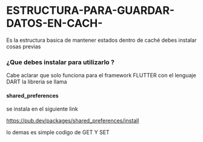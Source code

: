 # ESTRUCTURA-PARA-GUARDAR-DATOS-EN-CACH-
Es la estructura basica de mantener estados dentro de caché debes instalar cosas previas



### ¿Que debes instalar para utilizarlo ?

Cabe aclarar que solo funciona para el framework FLUTTER con el lenguaje DART 
la libreria se llama 

#### shared_preferences 

se instala en el siguiente link

https://pub.dev/packages/shared_preferences/install


lo demas es simple codigo de GET Y SET
